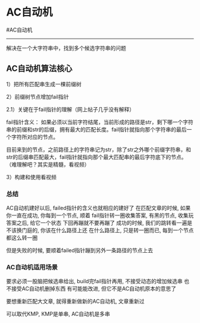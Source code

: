 # AC自动机

#AC自动机

---

解决在一个大字符串中，找到多个候选字符串的问题

## AC自动机算法核心
1）把所有匹配串生成一棵前缀树

2）前缀树节点增加fail指针


2.1）关键在于fail指针的理解（网上帖子几乎没有解释）

fail指针含义：
如果必须以当前字符结尾，当前形成的路径是str，剩下哪一个字符串的前缀和str的后缀，拥有最大的匹配长度。fail指针就指向那个字符串的最后一个字符所对应的节点。

目前来到的节点，之前路径上的字符串记为str，除了str之外哪个前缀字符串，和str的后缀串匹配最大，fail指针就指向那个最大匹配串的最后字符底下的节点。（难理解吧？其实是精髓，看视频）

3）构建和使用看视频


### 总结
AC自动机建好以后, failed指针的含义也就相应的建好了
在匹配文章的时候, 如果你一直在成功, 你每到一个节点, 顺着
fail指针转一圈收集答案, 有黑的节点, 收集玩答案之后, 给它一个状态
下回再蹦就不要再蹦了
成功的时候, 我们的跳转看一遍是不该换门庭的, 你该在什么路径上还
在什么路径上, 只是转一圈而已, 每到一个节点都这么转一圈

但是失败的时候, 要顺着failed指针蹦到另外一条路径的节点上去



### AC自动机适用场景
要求必须一股脑把候选串给出, build完fail指针再用, 不接受动态的增加候选串
也不接受AC自动机删掉东西 
有可能能改进, 但它不是AC自动机原本的意思了

要想重新匹配大文章, 就得重新做新的AC自动机, 文章重新过

可以取代KMP, KMP是单串, AC自动机是多串